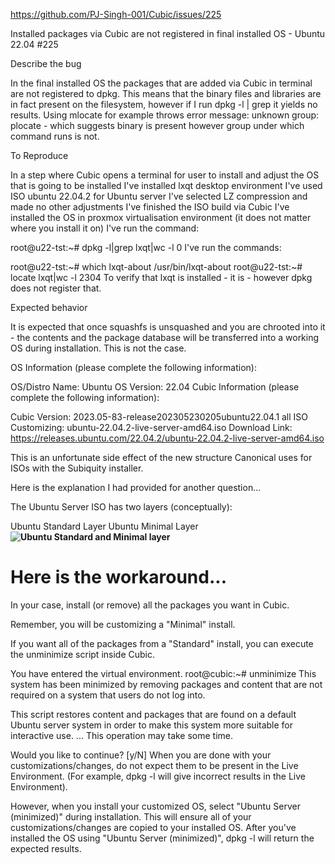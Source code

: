 https://github.com/PJ-Singh-001/Cubic/issues/225

Installed packages via Cubic are not registered in final installed OS - Ubuntu 22.04 #225

Describe the bug

In the final installed OS the packages that are added via Cubic in terminal are not registered to dpkg. This means that the binary files and libraries are in fact present on the filesystem, however if I run dpkg -l | grep <package> it yields no results. Using mlocate for example throws error message: unknown group: plocate - which suggests binary is present however group under which command runs is not.

To Reproduce

In a step where Cubic opens a terminal for user to install and adjust the OS that is going to be installed I've installed lxqt desktop environment
I've used ISO ubuntu 22.04.2 for Ubuntu server
I've selected LZ compression and made no other adjustments
I've finished the ISO build via Cubic
I've installed the OS in proxmox virtualisation environment (it does not matter where you install it on)
I've run the command:

root@u22-tst:~# dpkg -l|grep lxqt|wc -l
0
I've run the commands:

root@u22-tst:~# which lxqt-about
/usr/bin/lxqt-about
root@u22-tst:~# locate lxqt|wc -l
2304
To verify that lxqt is installed - it is - however dpkg does not register that.

Expected behavior

It is expected that once squashfs is unsquashed and you are chrooted into it - the contents and the package database will be transferred into a working OS during installation. This is not the case.

OS Information (please complete the following information):

OS/Distro Name: Ubuntu
OS Version: 22.04
Cubic Information (please complete the following information):

Cubic Version: 2023.05-83-release202305230205ubuntu22.04.1 all
ISO Customizing: ubuntu-22.04.2-live-server-amd64.iso
Download Link: https://releases.ubuntu.com/22.04.2/ubuntu-22.04.2-live-server-amd64.iso

This is an unfortunate side effect of the new structure Canonical uses for ISOs with the Subiquity installer.

Here is the explanation I had provided for another question...

The Ubuntu Server ISO has two layers (conceptually):

Ubuntu Standard Layer
Ubuntu Minimal Layer
**![Ubuntu Standard and Minimal layer](https://user-images.githubusercontent.com/19394936/240445460-9e184625-d0e4-4e48-bb46-ac92ab33fc35.png)**

# Here is the workaround...

In your case, install (or remove) all the packages you want in Cubic.

Remember, you will be customizing a "Minimal" install.

If you want all of the packages from a "Standard" install, you can execute the unminimize script inside Cubic.

You have entered the virtual environment.
root@cubic:~# unminimize
This system has been minimized by removing packages and content that are
not required on a system that users do not log into.

This script restores content and packages that are found on a default
Ubuntu server system in order to make this system more suitable for
interactive use.
...
This operation may take some time.

Would you like to continue? [y/N]
When you are done with your customizations/changes, do not expect them to be present in the Live Environment. (For example, dpkg -l will give incorrect results in the Live Environment).

However, when you install your customized OS, select "Ubuntu Server (minimized)" during installation. This will ensure all of your customizations/changes are copied to your installed OS. After you've installed the OS using "Ubuntu Server (minimized)", dpkg -l will return the expected results.